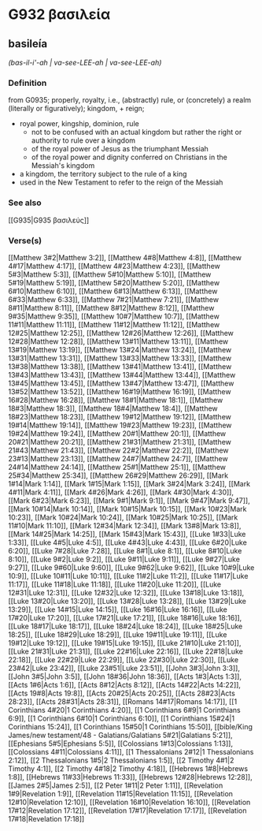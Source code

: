 # G932 βασιλεία

## basileía

_(bas-il-i'-ah | va-see-LEE-ah | va-see-LEE-ah)_

### Definition

from G0935; properly, royalty, i.e., (abstractly) rule, or (concretely) a realm (literally or figuratively); kingdom, + reign; 

- royal power, kingship, dominion, rule
  - not to be confused with an actual kingdom but rather the right or authority to rule over a kingdom
  - of the royal power of Jesus as the triumphant Messiah
  - of the royal power and dignity conferred on Christians in the Messiah's kingdom
- a kingdom, the territory subject to the rule of a king
- used in the New Testament to refer to the reign of the Messiah

### See also

[[G935|G935 βασιλεύς]]

### Verse(s)

[[Matthew 3#2|Matthew 3:2]], [[Matthew 4#8|Matthew 4:8]], [[Matthew 4#17|Matthew 4:17]], [[Matthew 4#23|Matthew 4:23]], [[Matthew 5#3|Matthew 5:3]], [[Matthew 5#10|Matthew 5:10]], [[Matthew 5#19|Matthew 5:19]], [[Matthew 5#20|Matthew 5:20]], [[Matthew 6#10|Matthew 6:10]], [[Matthew 6#13|Matthew 6:13]], [[Matthew 6#33|Matthew 6:33]], [[Matthew 7#21|Matthew 7:21]], [[Matthew 8#11|Matthew 8:11]], [[Matthew 8#12|Matthew 8:12]], [[Matthew 9#35|Matthew 9:35]], [[Matthew 10#7|Matthew 10:7]], [[Matthew 11#11|Matthew 11:11]], [[Matthew 11#12|Matthew 11:12]], [[Matthew 12#25|Matthew 12:25]], [[Matthew 12#26|Matthew 12:26]], [[Matthew 12#28|Matthew 12:28]], [[Matthew 13#11|Matthew 13:11]], [[Matthew 13#19|Matthew 13:19]], [[Matthew 13#24|Matthew 13:24]], [[Matthew 13#31|Matthew 13:31]], [[Matthew 13#33|Matthew 13:33]], [[Matthew 13#38|Matthew 13:38]], [[Matthew 13#41|Matthew 13:41]], [[Matthew 13#43|Matthew 13:43]], [[Matthew 13#44|Matthew 13:44]], [[Matthew 13#45|Matthew 13:45]], [[Matthew 13#47|Matthew 13:47]], [[Matthew 13#52|Matthew 13:52]], [[Matthew 16#19|Matthew 16:19]], [[Matthew 16#28|Matthew 16:28]], [[Matthew 18#1|Matthew 18:1]], [[Matthew 18#3|Matthew 18:3]], [[Matthew 18#4|Matthew 18:4]], [[Matthew 18#23|Matthew 18:23]], [[Matthew 19#12|Matthew 19:12]], [[Matthew 19#14|Matthew 19:14]], [[Matthew 19#23|Matthew 19:23]], [[Matthew 19#24|Matthew 19:24]], [[Matthew 20#1|Matthew 20:1]], [[Matthew 20#21|Matthew 20:21]], [[Matthew 21#31|Matthew 21:31]], [[Matthew 21#43|Matthew 21:43]], [[Matthew 22#2|Matthew 22:2]], [[Matthew 23#13|Matthew 23:13]], [[Matthew 24#7|Matthew 24:7]], [[Matthew 24#14|Matthew 24:14]], [[Matthew 25#1|Matthew 25:1]], [[Matthew 25#34|Matthew 25:34]], [[Matthew 26#29|Matthew 26:29]], [[Mark 1#14|Mark 1:14]], [[Mark 1#15|Mark 1:15]], [[Mark 3#24|Mark 3:24]], [[Mark 4#11|Mark 4:11]], [[Mark 4#26|Mark 4:26]], [[Mark 4#30|Mark 4:30]], [[Mark 6#23|Mark 6:23]], [[Mark 9#1|Mark 9:1]], [[Mark 9#47|Mark 9:47]], [[Mark 10#14|Mark 10:14]], [[Mark 10#15|Mark 10:15]], [[Mark 10#23|Mark 10:23]], [[Mark 10#24|Mark 10:24]], [[Mark 10#25|Mark 10:25]], [[Mark 11#10|Mark 11:10]], [[Mark 12#34|Mark 12:34]], [[Mark 13#8|Mark 13:8]], [[Mark 14#25|Mark 14:25]], [[Mark 15#43|Mark 15:43]], [[Luke 1#33|Luke 1:33]], [[Luke 4#5|Luke 4:5]], [[Luke 4#43|Luke 4:43]], [[Luke 6#20|Luke 6:20]], [[Luke 7#28|Luke 7:28]], [[Luke 8#1|Luke 8:1]], [[Luke 8#10|Luke 8:10]], [[Luke 9#2|Luke 9:2]], [[Luke 9#11|Luke 9:11]], [[Luke 9#27|Luke 9:27]], [[Luke 9#60|Luke 9:60]], [[Luke 9#62|Luke 9:62]], [[Luke 10#9|Luke 10:9]], [[Luke 10#11|Luke 10:11]], [[Luke 11#2|Luke 11:2]], [[Luke 11#17|Luke 11:17]], [[Luke 11#18|Luke 11:18]], [[Luke 11#20|Luke 11:20]], [[Luke 12#31|Luke 12:31]], [[Luke 12#32|Luke 12:32]], [[Luke 13#18|Luke 13:18]], [[Luke 13#20|Luke 13:20]], [[Luke 13#28|Luke 13:28]], [[Luke 13#29|Luke 13:29]], [[Luke 14#15|Luke 14:15]], [[Luke 16#16|Luke 16:16]], [[Luke 17#20|Luke 17:20]], [[Luke 17#21|Luke 17:21]], [[Luke 18#16|Luke 18:16]], [[Luke 18#17|Luke 18:17]], [[Luke 18#24|Luke 18:24]], [[Luke 18#25|Luke 18:25]], [[Luke 18#29|Luke 18:29]], [[Luke 19#11|Luke 19:11]], [[Luke 19#12|Luke 19:12]], [[Luke 19#15|Luke 19:15]], [[Luke 21#10|Luke 21:10]], [[Luke 21#31|Luke 21:31]], [[Luke 22#16|Luke 22:16]], [[Luke 22#18|Luke 22:18]], [[Luke 22#29|Luke 22:29]], [[Luke 22#30|Luke 22:30]], [[Luke 23#42|Luke 23:42]], [[Luke 23#51|Luke 23:51]], [[John 3#3|John 3:3]], [[John 3#5|John 3:5]], [[John 18#36|John 18:36]], [[Acts 1#3|Acts 1:3]], [[Acts 1#6|Acts 1:6]], [[Acts 8#12|Acts 8:12]], [[Acts 14#22|Acts 14:22]], [[Acts 19#8|Acts 19:8]], [[Acts 20#25|Acts 20:25]], [[Acts 28#23|Acts 28:23]], [[Acts 28#31|Acts 28:31]], [[Romans 14#17|Romans 14:17]], [[1 Corinthians 4#20|1 Corinthians 4:20]], [[1 Corinthians 6#9|1 Corinthians 6:9]], [[1 Corinthians 6#10|1 Corinthians 6:10]], [[1 Corinthians 15#24|1 Corinthians 15:24]], [[1 Corinthians 15#50|1 Corinthians 15:50]], [[bible/King James/new testament/48 - Galatians/Galatians 5#21|Galatians 5:21]], [[Ephesians 5#5|Ephesians 5:5]], [[Colossians 1#13|Colossians 1:13]], [[Colossians 4#11|Colossians 4:11]], [[1 Thessalonians 2#12|1 Thessalonians 2:12]], [[2 Thessalonians 1#5|2 Thessalonians 1:5]], [[2 Timothy 4#1|2 Timothy 4:1]], [[2 Timothy 4#18|2 Timothy 4:18]], [[Hebrews 1#8|Hebrews 1:8]], [[Hebrews 11#33|Hebrews 11:33]], [[Hebrews 12#28|Hebrews 12:28]], [[James 2#5|James 2:5]], [[2 Peter 1#11|2 Peter 1:11]], [[Revelation 1#9|Revelation 1:9]], [[Revelation 11#15|Revelation 11:15]], [[Revelation 12#10|Revelation 12:10]], [[Revelation 16#10|Revelation 16:10]], [[Revelation 17#12|Revelation 17:12]], [[Revelation 17#17|Revelation 17:17]], [[Revelation 17#18|Revelation 17:18]]